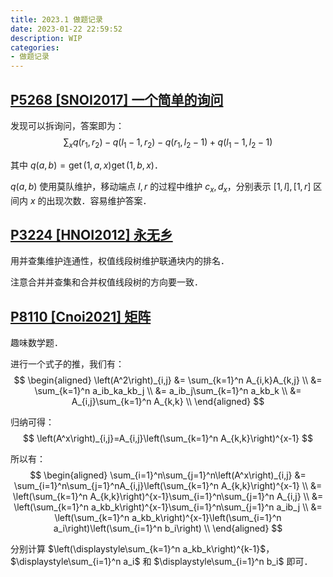 ```yaml
---
title: 2023.1 做题记录
date: 2023-01-22 22:59:52
description: WIP
categories:
- 做题记录
---
```

## [P5268 [SNOI2017] 一个简单的询问](https://www.luogu.com.cn/problem/P5268)
发现可以拆询问，答案即为：
$$
\displaystyle\sum_{x}q(r_1,r_2)-q(l_1-1,r_2)-q(r_1,l_2-1)+q(l_1-1,l_2-1)
$$

其中 $q(a,b)=\operatorname{get}(1,a,x)\operatorname{get}(1,b,x)$．

$q(a,b)$ 使用莫队维护，移动端点 $l,r$ 的过程中维护 $c_x,d_x$，分别表示 $[1,l],[1,r]$ 区间内 $x$ 的出现次数．容易维护答案．

## [P3224 [HNOI2012] 永无乡](https://www.luogu.com.cn/problem/P3224)
用并查集维护连通性，权值线段树维护联通块内的排名．

注意合并并查集和合并权值线段树的方向要一致．

## [P8110 [Cnoi2021] 矩阵](https://www.luogu.com.cn/problem/P8110)
趣味数学题．

进行一个式子的推，我们有：
$$
\begin{aligned}
\left(A^2\right)_{i,j}
&= \sum_{k=1}^n A_{i,k}A_{k,j} \\
&= \sum_{k=1}^n a_ib_ka_kb_j \\
&= a_ib_j\sum_{k=1}^n a_kb_k \\
&= A_{i,j}\sum_{k=1}^n A_{k,k} \\
\end{aligned}
$$

归纳可得：
$$
\left(A^x\right)_{i,j}=A_{i,j}\left(\sum_{k=1}^n A_{k,k}\right)^{x-1}
$$

所以有：
$$
\begin{aligned}
\sum_{i=1}^n\sum_{j=1}^n\left(A^x\right)_{i,j}
&= \sum_{i=1}^n\sum_{j=1}^nA_{i,j}\left(\sum_{k=1}^n A_{k,k}\right)^{x-1} \\
&= \left(\sum_{k=1}^n A_{k,k}\right)^{x-1}\sum_{i=1}^n\sum_{j=1}^n A_{i,j} \\
&= \left(\sum_{k=1}^n a_kb_k\right)^{x-1}\sum_{i=1}^n\sum_{j=1}^n a_ib_j \\
&= \left(\sum_{k=1}^n a_kb_k\right)^{x-1}\left(\sum_{i=1}^n a_i\right)\left(\sum_{i=1}^n b_i\right) \\
\end{aligned}
$$

分别计算 $\left(\displaystyle\sum_{k=1}^n a_kb_k\right)^{k-1}$，$\displaystyle\sum_{i=1}^n a_i$ 和 $\displaystyle\sum_{i=1}^n b_i$ 即可．
